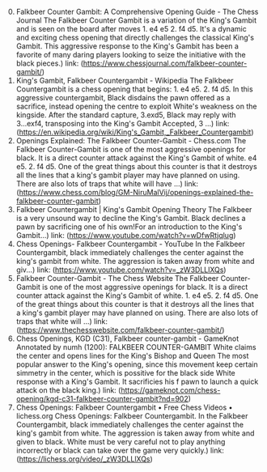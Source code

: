 ---
---
0. Falkbeer Counter Gambit: A Comprehensive Opening Guide - The Chess Journal
The Falkbeer Counter Gambit is a variation of the King's Gambit and is seen on the board after moves 1. e4 e5 2. f4 d5. It's a dynamic and exciting chess opening that directly challenges the classical King's Gambit. This aggressive response to the King's Gambit has been a favorite of many daring players looking to seize the initiative with the black pieces.)
link: (https://www.chessjournal.com/falkbeer-counter-gambit/)
1. King's Gambit, Falkbeer Countergambit - Wikipedia
The Falkbeer Countergambit is a chess opening that begins: 1. e4 e5. 2. f4 d5. In this aggressive countergambit, Black disdains the pawn offered as a sacrifice, instead opening the centre to exploit White's weakness on the kingside. After the standard capture, 3.exd5, Black may reply with 3...exf4, transposing into the King's Gambit Accepted, 3 ...)
link: (https://en.wikipedia.org/wiki/King's_Gambit,_Falkbeer_Countergambit)
2. Openings Explained: The Falkbeer Counter-Gambit - Chess.com
The Falkbeer Counter-Gambit is one of the most aggressive openings for black. It is a direct counter attack against the King's Gambit of white. e4 e5. 2. f4 d5. One of the great things about this counter is that it destroys all the lines that a king's gambit player may have planned on using. There are also lots of traps that white will have ...)
link: (https://www.chess.com/blog/GM-NiruMalVij/openings-explained-the-falkbeer-counter-gambit)
3. Falkbeer Countergambit | King's Gambit Opening Theory
The Falkbeer is a very unsound way to decline the King's Gambit. Black declines a pawn by sacrificing one of his own!For an introduction to the King's Gambit...)
link: (https://www.youtube.com/watch?v=wDfwRtjqlug)
4. Chess Openings- Falkbeer Countergambit - YouTube
In the Falkbeer Countergambit, black immediately challenges the center against the king's gambit from white. The aggression is taken away from white and giv...)
link: (https://www.youtube.com/watch?v=_zW3DLLlXQs)
5. Falkbeer Counter-Gambit - The Chess Website
The Falkbeer Counter-Gambit is one of the most aggressive openings for black. It is a direct counter attack against the King's Gambit of white. 1. e4 e5. 2. f4 d5. One of the great things about this counter is that it destroys all the lines that a king's gambit player may have planned on using. There are also lots of traps that white will ...)
link: (https://www.thechesswebsite.com/falkbeer-counter-gambit/)
6. Chess Openings, KGD (C31), Falkbeer counter-gambit - GameKnot
Annotated by numh (1200): FALKBEER COUNTER-GAMBIT White claims the center and opens lines for the King's Bishop and Queen The most popular answer to the King's opening, since this movement keep certain simmetry in the center, which is possitive for the black side White response with a King's Gambit. It sacrificies his f pawn to launch a quick attack on the black king.)
link: (https://gameknot.com/chess-opening/kgd-c31-falkbeer-counter-gambit?nd=902)
7. Chess Openings: Falkbeer Countergambit • Free Chess Videos • lichess.org
Chess Openings: Falkbeer Countergambit. In the Falkbeer Countergambit, black immediately challenges the center against the king's gambit from white. The aggression is taken away from white and given to black. White must be very careful not to play anything incorrectly or black can take over the game very quickly.)
link: (https://lichess.org/video/_zW3DLLlXQs)
